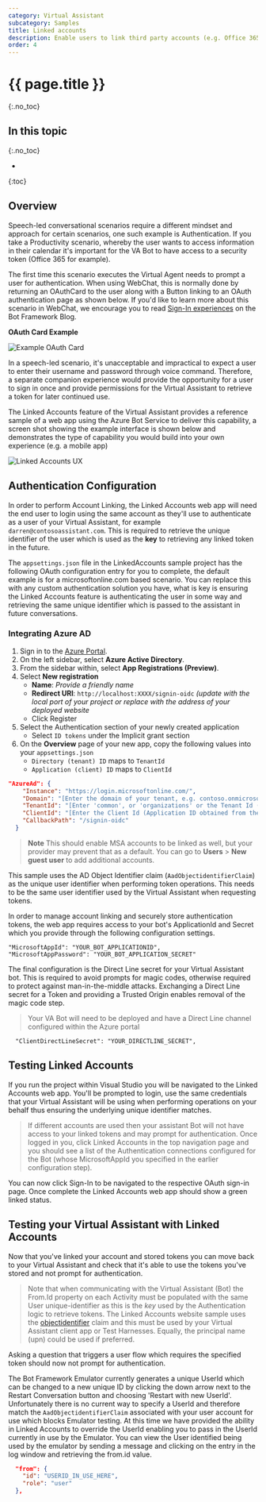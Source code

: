 ```yaml
---
category: Virtual Assistant
subcategory: Samples
title: Linked accounts
description: Enable users to link third party accounts (e.g. Office 365) to your Assistant.
order: 4
---
```


# {{ page.title }}
{:.no_toc}

## In this topic
{:.no_toc}

* 
{:toc}
## Overview

Speech-led conversational scenarios require a different mindset and approach for certain scenarios,
one such example is Authentication. If you take a Productivity scenario, whereby the user wants to access information in their calendar it's important for the VA Bot to have access to a security token (Office 365 for example).

The first time this scenario executes the Virtual Agent needs to prompt a user for authentication. When using WebChat, this is normally
done by returning an OAuthCard to the user along with a Button linking to an OAuth authentication page as shown below.
If you'd like to learn more about this scenario in WebChat, we encourage you to read [Sign-In experiences](https://blog.botframework.com/2018/08/28/sign-in-experiences/) on the Bot Framework Blog.

**OAuth Card Example**

![Example OAuth Card]({{site.baseurl}}/assets/images/virtualassistant-LinkedAccountsOAuthCard.png)

In a speech-led scenario, it's unacceptable and impractical to expect a user to enter their username and password through voice command. Therefore, a separate companion experience would provide the opportunity for a user to sign in once and provide permissions for the Virtual Assistant to retrieve a token for later continued use.

The Linked Accounts feature of the Virtual Assistant provides a reference sample of a web app using the Azure Bot Service to deliver this capability, a screen shot showing the example interface is shown below and demonstrates the type of capability you would build into your own experience (e.g. a mobile app)

![Linked Accounts UX]({{site.baseurl}}/assets/images/virtualassistant-linkedaccountsux.png)

## Authentication Configuration

In order to perform Account Linking, the Linked Accounts web app will need the end user to login using the same account as they'll use to authenticate as a user of your Virtual Assistant, for example `darren@contosoassistant.com`. This is required to retrieve the unique identifier of the user which is used as the **key** to retrieving any linked token in the future.

The ``appsettings.json`` file in the LinkedAccounts sample project has the following OAuth configuration entry for you to complete, the default example is for a microsoftonline.com based scenario. You can replace this with any custom authentication solution you have, what is key is ensuring the Linked Accounts feature is authenticating the user in some way and retrieving the same unique identifier which is passed to the assistant in future conversations.

### Integrating Azure AD

1. Sign in to the [Azure Portal](https://portal.azure.com/).
2. On the left sidebar, select  **Azure Active Directory**.
3. From the sidebar within, select **App Registrations (Preview)**.
4. Select **New registration**
   * **Name**: *Provide a friendly name*
   * **Redirect URI**: `http://localhost:XXXX/signin-oidc` *(update with the local port of your project or replace with the address of your deployed website*
   * Click Register
5. Select the Authentication section of your newly created application
   * Select `ID tokens` under the Implicit grant section
6. On the **Overview** page of your new app, copy the following values into your `appsettings.json`
   * `Directory (tenant) ID` maps to `TenantId`
   * `Application (client) ID` maps to `ClientId`

```json
"AzureAd": {
    "Instance": "https://login.microsoftonline.com/",
    "Domain": "[Enter the domain of your tenant, e.g. contoso.onmicrosoft.com]",
    "TenantId": "[Enter 'common', or 'organizations' or the Tenant Id (Obtained from the Azure portal. Select 'Endpoints' from the 'App registrations' blade and use the GUID in any of the URLs)]",
    "ClientId": "[Enter the Client Id (Application ID obtained from the Azure portal)]",
    "CallbackPath": "/signin-oidc"
  }
```

> **Note** This should enable MSA accounts to be linked as well, but your provider may prevent that as a default. You can go to **Users** > **New guest user** to add additional accounts.

This sample uses the AD Object Identifier claim (``AadObjectidentifierClaim``) as the unique user identifier when performing token operations. This needs to be the same user identifier used by the Virtual Assistant when requesting tokens.

In order to manage account linking and securely store authentication tokens, the web app requires access to your bot's ApplicationId and Secret which you provide through the following configuration settings.

```
"MicrosoftAppId": "YOUR_BOT_APPLICATIONID",
"MicrosoftAppPassword": "YOUR_BOT_APPLICATION_SECRET"
```
  
The final configuration is the Direct Line secret for your Virtual Assistant bot. This is required to avoid prompts for magic codes, otherwise required to protect against man-in-the-middle attacks.
Exchanging a Direct Line secret for a Token and providing a Trusted Origin enables removal of the magic code step.

> Your VA Bot will need to be deployed and have a Direct Line channel configured within the Azure portal

```
  "ClientDirectLineSecret": "YOUR_DIRECTLINE_SECRET",
```

## Testing Linked Accounts

If you run the project within Visual Studio you will be navigated to the Linked Accounts web app. You'll be prompted to login, use the same credentials that your Virtual Assistant will be using when performing operations on your behalf thus ensuring the underlying unique identifier matches.

> If different accounts are used then your assistant Bot will not have access to your linked tokens and may prompt for authentication.
Once logged in you, click Linked Accounts in the top navigation page and you should see a list of the Authentication connections configured for the Bot (whose MicrosoftAppId you specified in the earlier configuration step).

You can now click Sign-In to be navigated to the respective OAuth sign-in page. Once complete the Linked Accounts web app should show a green linked status.

## Testing your Virtual Assistant with Linked Accounts

Now that you've linked your account and stored tokens you can move back to your Virtual Assistant and check that it's able to use the tokens you've stored and not prompt for authentication.

> Note that when communicating with the Virtual Assistant (Bot) the From.Id property on each Activity must be populated with the same User unique-identifier as this is the *key* used by the Authentication logic to retrieve tokens.
> The Linked Accounts website sample uses the [objectidentifier](https://docs.microsoft.com/en-us/azure/architecture/multitenant-identity/claims) claim and this must be used by your Virtual Assistant client app or Test Harnesses.
> Equally, the principal name (upn) could be used if preferred.

Asking a question that triggers a user flow which requires the specified token should now not prompt for authentication.

The Bot Framework Emulator currently generates a unique UserId which can be changed to a new unique ID by clicking the down arrow next to the Restart Conversation button and choosing 'Restart with new UserId'. Unfortunately there is no current way to specify a UserId and therefore match the `AadObjectidentifierClaim` associated with your user account for use which blocks Emulator testing. At this time we have provided the ability in Linked Accounts to override the UserId enabling you to pass in the UserId currently in use by the Emulator. You can view the User identified being used by the emulator by sending a message and clicking on the entry in the log window and retrieving the from.id value.

```json
  "from": {
    "id": "USERID_IN_USE_HERE",
    "role": "user"
  },
```
